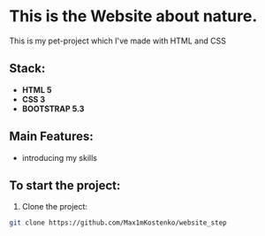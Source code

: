 ﻿# This is the Website about nature.

This is my pet-project which I've made with HTML and CSS

## Stack:

- **HTML 5**
- **CSS 3**
- **BOOTSTRAP 5.3**

## Main Features:

- introducing my skills


## To start the project:

1. Clone the project:
```bash
git clone https://github.com/Max1mKostenko/website_step
```
